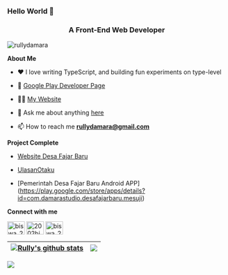 ### Hello World 👋
<h3 align="center">A Front-End Web Developer</h3>

<p align="left"> <img src="https://komarev.com/ghpvc/?username=rullydamara&label=Profile%20views&color=0e75b6&style=flat" alt="rullydamara" /> </p>

**About Me**

- ❤️ I love writing TypeScript, and building fun experiments on type-level

- 💼 [Google Play Developer Page](https://play.google.com/store/apps/dev?id=7268001166970990021)

- 👨‍💻 [My Website](https://www.damarastudio.com)

- 💬 Ask me about anything [here](https://github.com/rullydamara/rullydamara/issues)

- 📫 How to reach me **rullydamara@gmail.com**



**Project Complete**

- [Website Desa Fajar Baru](https://fajarbaru-mesuji.desa.id)

- [UlasanOtaku](https://ulasanotaku.com)

- [Pemerintah Desa Fajar Baru Android APP] (https://play.google.com/store/apps/details?id=com.damarastudio.desafajarbaru.mesuji)

**Connect with me**
<p align="left">
<a href="https://twitter.com/rullidamara" target="blank"><img align="center" src="https://raw.githubusercontent.com/rahuldkjain/github-profile-readme-generator/master/src/images/icons/Social/twitter.svg" alt="biswa_20p" height="30" width="40" /></a>
<a href="https://linkedin.com/in/rulli-damara-putra" target="blank"><img align="center" src="https://raw.githubusercontent.com/rahuldkjain/github-profile-readme-generator/master/src/images/icons/Social/linked-in-alt.svg" alt="2002bishwajeet" height="30" width="40" /></a>
<a href="https://instagram.com/rullydamara" target="blank"><img align="center" src="https://raw.githubusercontent.com/rahuldkjain/github-profile-readme-generator/master/src/images/icons/Social/instagram.svg" alt="biswa_20p" height="30" width="40" /></a>
</p>

| <a href="https://github.com/rullydamara/github-readme-stats"><img align="center" src="https://github-readme-stats.vercel.app/api?username=rullydamara&show_icons=true&include_all_commits=true&theme=buefy&hide_border=true" alt="Rully's github stats" /></a> | <a href="https://github.com/rullydamara/github-readme-stats"><img align="center" src="https://github-readme-stats.vercel.app/api/top-langs/?username=rullydamara&layout=compact&theme=buefy&hide_border=true" /></a> |
| ------------- | ------------- |
![](https://hit.yhype.me/github/profile?user_id=45301948)